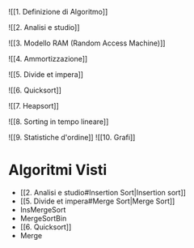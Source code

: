 ![[1. Definizione di Algoritmo]]

![[2. Analisi e studio]]

![[3. Modello RAM (Random Access Machine)]]

![[4. Ammortizzazione]]

![[5. Divide et impera]]

![[6. Quicksort]]

![[7. Heapsort]]

![[8. Sorting in tempo lineare]]

![[9. Statistiche d'ordine]]
![[10. Grafi]]


# Algoritmi Visti

- [[2. Analisi e studio#Insertion Sort|Insertion sort]]
- [[5. Divide et impera#Merge Sort|Merge Sort]]
- InsMergeSort
- MergeSortBin
- [[6. Quicksort]]
- Merge